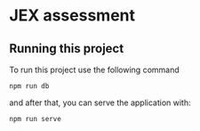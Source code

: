 # JEX assessment

## Running this project
To run this project use the following command

```
npm run db
```

and after that, you can serve the application with:
```
npm run serve
```